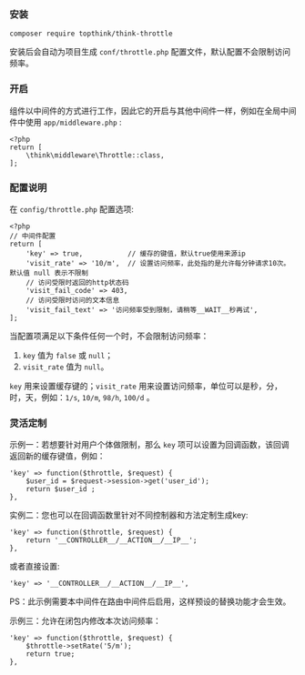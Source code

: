 ### 安装
```
composer require topthink/think-throttle
```
安装后会自动为项目生成 `conf/throttle.php` 配置文件，默认配置不会限制访问频率。

### 开启
组件以中间件的方式进行工作，因此它的开启与其他中间件一样，例如在全局中间件中使用 `app/middleware.php` :
```
<?php
return [
    \think\middleware\Throttle::class,
];
```
### 配置说明
在 `config/throttle.php` 配置选项:
```
<?php
// 中间件配置
return [
    'key' => true,           // 缓存的键值，默认true使用来源ip
    'visit_rate' => '10/m',  // 设置访问频率，此处指的是允许每分钟请求10次。默认值 null 表示不限制
    // 访问受限时返回的http状态码
    'visit_fail_code' => 403,
    // 访问受限时访问的文本信息
    'visit_fail_text' => '访问频率受到限制，请稍等__WAIT__秒再试', 
];
```

当配置项满足以下条件任何一个时，不会限制访问频率：
1. `key` 值为 `false` 或 `null`；
2. `visit_rate` 值为 `null`。

`key` 用来设置缓存键的；`visit_rate` 用来设置访问频率，单位可以是秒，分，时，天，例如：`1/s`, `10/m`, `98/h`, `100/d` 。

### 灵活定制
示例一：若想要针对用户个体做限制，那么 `key` 项可以设置为回调函数，该回调返回新的缓存键值，例如：
```
'key' => function($throttle, $request) {
    $user_id = $request->session->get('user_id');
    return $user_id ;
},
```
实例二：您也可以在回调函数里针对不同控制器和方法定制生成key:
```
'key' => function($throttle, $request) {
    return '__CONTROLLER__/__ACTION__/__IP__';
},
```
或者直接设置:
```
'key' => '__CONTROLLER__/__ACTION__/__IP__',
```
PS：此示例需要本中间件在路由中间件后启用，这样预设的替换功能才会生效。

示例三：允许在闭包内修改本次访问频率：
```
'key' => function($throttle, $request) {
    $throttle->setRate('5/m');
    return true;
},
```
